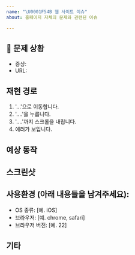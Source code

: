 ```yaml
---
name: "\U0001F54B 웹 사이트 이슈"
about: 홈페이지 자체의 문제와 관련된 이슈

---
```


## 🕋 문제 상황

<!-- 문제가 되는 증상(예. 글자 크기가 너무 작습니다.)과 URL(예. https://pytorch.kr/about)을 남겨주세요. -->

* 증상:
* URL:


## 재현 경로

1. '...'으로 이동합니다.
2. '....'을 누릅니다.
3. '....'까지 스크롤을 내립니다.
4. 에러가 보입니다.


## 예상 동작

<!-- 문제 상황이 정상적인 경우에는 어떻게 보여지거나 동작해야 하는지 알려주세요. -->


## 스크린샷

<!-- 가능하다면 문제 상황 또는 재현경로가 포함된 스크린샷을 남겨주세요. -->


## 사용환경 (아래 내용들을 남겨주세요):

 - OS 종류: [예. iOS]
 - 브라우저: [예. chrome, safari]
 - 브라우저 버전: [예. 22]

## 기타

<!-- 추가적으로 알려주실 내용이 있으시면 남겨주세요. -->
